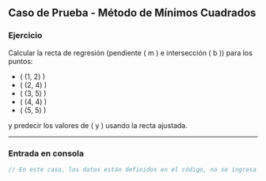 ## Caso de Prueba - Método de Mínimos Cuadrados

### **Ejercicio**

Calcular la recta de regresión (pendiente \( m \) e intersección \( b \)) para los puntos:

- \( (1, 2) \)
- \( (2, 4) \)
- \( (3, 5) \)
- \( (4, 4) \)
- \( (5, 5) \)

y predecir los valores de \( y \) usando la recta ajustada.

---

### **Entrada en consola**

```java
// En este caso, los datos están definidos en el código, no se ingresa nada por consola.

